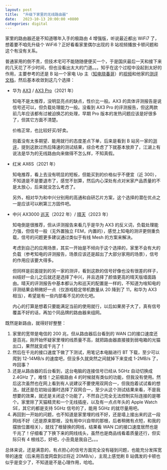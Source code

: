 ```yaml
---
layout: post
title:  "升级下家里的无线路由器"
date:   2023-10-13 20:00:00 +0800
categories: digital
---
```


家里的路由器还是不知道哪年入手的极路由 4 增强版，听说最近都出 WiFi7 了，想着要不咱先升级个 WiFi6？正好看看家里偶尔出现的 B 站视频播放卡顿问题和这个有没有关系。

普通家用的倒不贵，但技术宅可不能随随便便买一个，于是国庆最后一天和接下来的几天花了不少时间，但也没看出太大的门道。。。知乎在这个过程中没起到太好的作用，主要参考的还是 B 站一个家电 Up 主（[知电晓春哥](https://space.bilibili.com/67991584)）的[视频](https://www.bilibili.com/video/BV1bu411n7d5/?share_source=copy_web&vd_source=7431b2fb51b130454e747e1b91d62156)和他家的[测评文档](https://qvx4sysgyw.feishu.cn/wiki/ZpScwhT1MijNGQkSYFNcc4Gjnhi)，然后基本收敛到这几个选择：

* 华为 [AX3](https://u.jd.com/PzJay3I) / [AX3 Pro](https://u.jd.com/PiJ8r8g)（2021 年）

  知电不是太推荐，没明显亮点的缺点，性价比一般。AX3 的具体评测报告是说信号还可以，但负载处理能力一般。没看到 AX3 Pro 的评测报告，但这两款前几年应该都有过被迫换芯的处理，早期 Pro 版本的发热问题应该是好很多了，但其它方面不清楚。

  价格正常，也比较好买/好卖。

  抱着没有太多期望、能用就行的态度差点下单，后来是看到 B 站另一家的[测评](https://www.bilibili.com/video/BV1ah4y1v7nV/?share_source=copy_web&vd_source=7431b2fb51b130454e747e1b91d62156)，提到这款过热后降速的测试结果，综合考虑了下就基本放弃了，江湖上有说法是华为的无线路由向来做得不怎么样，不知真假。

* 红米 AX6S（2021 年）

  知电推荐，看上去没有明显的短板，但能买到的价格似乎不便宜（近 300），不知道是不是要退市了，感觉不划算，然后内心深处有点对米家产品质量的不是太放心，后来就没怎么考虑了。

  另外，相对华为和中兴分别用的高通和自研芯片方案，这个选择的潜在优点之一是应该可以刷第三方固件吧。

* 中兴 AX3000 [巡天](https://u.jd.com/P8JOOiJ)（2022 年）/ [晴天](https://u.jd.com/PsJQoBz)（2023 年）

  知电倒是很推荐，但从评测报告来看几乎是华为 AX3 的反义词，负载处理能力强，但信号一般（无外置独立 FEM，内置的），感觉上知电的测评更侧重负载，信号的问题更多建议通过类似于有线 Mesh 的方案来解决。

  考虑到自己的应用场景，其实一开始是不倾向于这个选择的，家里不会有大的负载（参考知电的评测报告，场景应该还是超出了大部分家用的场景），信号的作用应该要大得多。

  但同样是前面提到的另一家的测评，看到这款的信号好像也没有很差的样子，纠结好一会儿之后就还是选择了中兴，并且选择了颜值更高的晴天版墙面路由。晴天的评测报告中基本都认为和巡天的配置是一样的，不知道为啥知电的评测结果会稍微好一点（仅游戏稳定带机数量从 20 降到了 11，和华为 AX3 相当），希望是有一些内部看不见的优化吧。

  内心的打算是想着只要能满足当前的使用就行，以后如果房子大了，真有信号覆盖不好的话，再加个同品牌的路由器来组网。

既然是新路由，就得好好整整：

1. 家里的宽带是电信的 200 兆，但从路由器后台看到的 WAN 口的接口速度还是百兆，刚开始怀疑家里埋的线质量不高，就把路由器直接接到弱电箱的光猫出口，果然就变成千兆了！
2. 然后在千兆的接口速度下做了下测试，用笔记本电脑进行 BT 下载，至少可以爬到 12-14MB/s 的速度吧，但没多久就突然之间就掉下来变成 1-2MB/s 了，咋回事？
3. 还是从路由器的后台看到，这台电脑的连接信号已经从 5GHz 自动切换成 2.4GHz 了，难怪！之前极路由 4 的时候就有类似的功能，但我没有使用。然后这次虽然也在网上看到有人说建议不要使用双网合一，但我抱着试试看的想法，就还是在初始设置时选择了双网合一，至少从这个测试结果来看，不是我想要的效果，就还是关闭这个功能了，不然自己完全无法控制实际连接的是哪个。家里除了天猫精灵和一个无线插座，以及有一点点年头的 Apple Watch SE，其它的都是支持 5GHz 信号的了，能用 5GHz 的就尽量用吧。
4. 再回到一开始的问题，也不知道是家里埋的线不好，还是墙上接出来的这一段网线不好（还是原来那根，没有用中兴自带的那根，后者稍微有点短，和我的摆放位置相关），就找了根替换的网线，结果看 WAN 口的接口速度居然也是千兆了！仔细看了下换下来的网线线头，虽然也是商品线看着质量还行，但实际只有 4 根线芯，好吧，小丑竟是我自己。。。

总体来说，还是满意的，有点担心的信号方面完全没有碰到问题，也能充分发挥宽带的速度（后来用百度网盘到过将近 20MB/s），主观上感觉刷 B 站偶发的卡顿也似乎是变少了，不知道是不是心理作用，哈哈。

<script src="https://utteranc.es/client.js"
        repo="yingang/yingang.github.io"
        issue-term="pathname"
        label="Comment"
        theme="github-light"
        crossorigin="anonymous"
        async>
</script>
